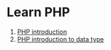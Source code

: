 # Learn PHP

1. [PHP introduction](https://github.com/azbba/l-php/blob/main/lesson-files/md/001-intro.md)
2. [PHP introduction to data type](https://github.com/azbba/l-php/blob/main/lesson-files/md/002-intro-to-datatype.md)
